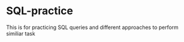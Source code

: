 # SQL-practice
This is for practicing SQL queries and different approaches to perform similiar task
